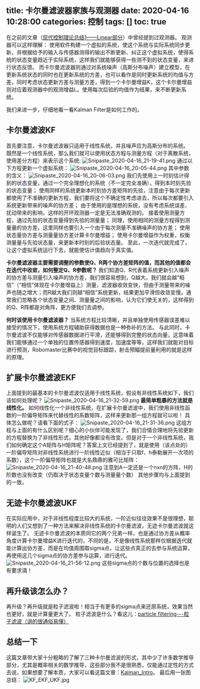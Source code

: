 title: 卡尔曼滤波器家族与观测器
date: 2020-04-16 10:28:00
categories: 控制
tags: []
toc: true
---
在之前的文章（[现代控制理论总结1——Linear部分][1]）中曾经提到过观测器。
观测器可以这样理解：
使用软件构建一个虚拟的系统，使这个系统与实际系统同步更新，并根据给予的输入与传感器测得的输出不断更新、纠正这个虚拟系统，使得系统的状态变量趋近于实际系统，这样我们就能够获得一些测不到的状态变量，来进行状态反馈。
而卡尔曼滤波器则通过对系统噪声（高斯分布噪声）建立模型，在更新系统状态的同时也在更新系统的方差，也可以看作是同时更新系统的均值与方差，同时考虑状态更新方差与测量方差，得到一个卡尔曼增益K，这个卡尔曼增益则对应着观测器中的观测增益L。使用每次后验的均值作为结果，来不断更新系统。

我们来进一步，仔细地看一看Kalman Filter是如何工作的。

## 卡尔曼滤波KF ##

首先要注意，卡尔曼滤波器只适用于线性系统，并且噪声应为高斯分布的系统。
既然是一个线性系统，那么我们就可以使用状态方程与测量方程（对于离散系统，使用差分方程）来表示这个系统:
![Snipaste_2020-04-16_21-19-41.png][2]
通过以下方程更新一个虚拟系统：
![Snipaste_2020-04-16_20-05-44.png][3]
其中参数的含义：
![Snipaste_2020-04-16_20-06-03.png][4]
我们先使用上一时刻估计得到的状态变量，通过一个完全理想化的系统（不一定完全准确），得到本时刻先验的状态变量；
使用同样的系统更新本时刻协方差矩阵的先验，注意由于每次更新都使用了不准确的更新方程，我们要将这个不确定性考虑进去，所以每次都要引入系统更新带来的噪声的协方差；
由于使用的是理想的系统，没有考虑系统误差、扰动带来的影响，这样的开环观测器一定是无法准确观测的。
接着使用测量方程，通过先验的状态变量得到先验的测量量；
同理，使用相同的测量方程得到测量量的协方差，这里同样也要引入一个由于每次测量不准确噪声的协方差；
使用状态量协方差与测量量协方差计算卡尔曼增益；
使用卡尔曼增益作为权重，权衡测量量与先验状态量，来更新本时刻的后验状态量。
至此，一次迭代就完成了，让这个虚拟系统运行下去，就能使估计值趋向于真实值。

**卡尔曼滤波器主要需要调整的参数使Q、R两个协方差矩阵的值，而其他的值都会在迭代中收敛，如何整定Q、R参数呢？**
我们知道Q、R代表着系统更新引入噪声的协方差与测量引入噪声的协方差，我们很容易想到，Q越大，我们就会越“相信”（“相信”体现在卡尔曼增益上）测量，滤波器收敛变快，但由于测量带来的噪声也随之增大；而R越大我们则越“相信”系统更新，结果更加平滑但收敛变慢。通常我们忽略各个状态变量之间、测量量之间的影响，认为它们使无关的，这样得到的Q、R阵都是对角阵，更方便我们去调参。

**何时该使用卡尔曼滤波器？**
当系统方程比较清晰，并且单独使用传感器误差难以接受的情况下，使用系统方程辅助获得数据也是一种弥补的方法。
与此同时，卡尔曼滤波不仅能够对传感器数据进行平滑，还能够得到完整的状态向量，这意味着我们能够通过一个单独的位置传感器得到速度，加速度等等，这样我们就能对目标进行预测，Robomaster比赛中的视觉目标跟踪，射击预瞄提前量利用的就是这样的原理。

## 扩展卡尔曼滤波EKF ##

上面提到的最基本的卡尔曼滤波仅适用于线性系统，假设有非线性系统如下，我们该如何处理呢？
![Snipaste_2020-04-16_21-32-59.png][5]
**最简单粗暴的方法就是线性化。**
如何线性化一个非线性系统，在扩展卡尔曼滤波中，我们使用非线性函数的一阶偏导矩阵来代替线性的系数矩阵，这样来更新那一组方程就可以啦！
具体怎么做呢？请看下面的式子：
![Snipaste_2020-04-16_21-31-36.png][6]
这组方程与上面的有什么区别呢？细心的小伙伴可能发现了，我们合情合理地将先验更新的方程替换为了非线性形式，其他好像都没有改变。但是对于一个非线性系统，我们如何确定这个A矩阵与H矩阵呢？答案上文已经提到了，就是使用（该点处的）一阶偏导矩阵对非线性系统进行一阶线性近似（相当于只取f、h泰勒展开一次项的系数），这个一阶偏导矩阵也就是大名鼎鼎的雅可比矩阵：
![Snipaste_2020-04-16_21-40-48.png][7]
注意到A一定还是一个nxn的方阵，H的阶数也没有改变（仍取决于状态变量个数与测量量个数）
其他步骤均与上面提到的一致。

## 无迹卡尔曼滤波UKF ##

在实际应用中，对于非线性程度比较大的系统，一阶近似往往效果不是很理想，聪明的人们又想到了一种方法来解决非线性系统的卡尔曼滤波，无迹卡尔曼滤波就这样诞生了。
无迹卡尔曼滤波的本质同它的两个兄弟一样，也是通过协方差从概率角度计算卡尔曼增益K进行迭代的，不同的是，不是像线性系统那样仅根据迭代就能计算出协方差，而是在均值周围取sigma点，让这些点真正的去参与系统运算，再使用这几个sigma点的协方差参与运算，进行迭代。
![Snipaste_2020-04-16_21-56-12.png][8]
这些sigma点的个数与位置的选择也是有要求滴！

## 再升级该怎么办？ ##
再升级？再升级就是粒子滤波啦！相当于有更多的sigma点来还原系统，效果当然也更好，就是计算量更大了。
粒子滤波是什么？看这儿：[particle filtering---粒子滤波（讲的很通俗易懂）][9]


## 总结一下 ##

这篇文章带大家十分粗略的了解了三种卡尔曼滤波的形式，其中少了许多数学推导部分，尤其是概率相关的数学推导，这些部分我不是很熟悉，仅能通过定性的方式去说，如果想要了解本质，大家可以看这篇文章：[Kalman_Intro][10]。
最后用一张图总结：
![KF_EKF_UKF.jpg][11]


  [1]: http://www.starydy.xyz/index.php/archives/83/
  [2]: /old_images/2020/04/1549708112.png
  [3]: /old_images/2020/04/3084410468.png
  [4]: /old_images/2020/04/1010242782.png
  [5]: /old_images/2020/04/2063384682.png
  [6]: /old_images/2020/04/1058342956.png
  [7]: /old_images/2020/04/3106529428.png
  [8]: /old_images/2020/04/2303562078.png
  [9]: https://blog.csdn.net/guo1988kui/article/details/82778293
  [10]: /old_images/2020/04/193187891.pdf
  [11]: /old_images/2020/04/781569241.jpg
